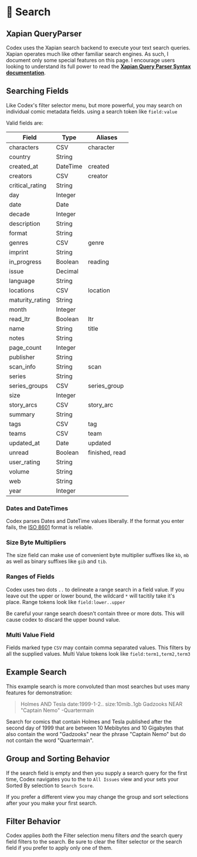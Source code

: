 # 🔎 Search

## Xapian QueryParser

Codex uses the Xapian search backend to execute your text search queries.
Xapian operates much like other familiar search engines. As such, I document only
some special features on this page. I encourage users looking to
understand its full power to read the
**[Xapian Query Parser Syntax documentation](https://xapian.org/docs/queryparser.html)**.

## Searching Fields

Like Codex's filter selector menu, but more powerful, you may search on
individual comic metadata fields. using a search token like `field:value`

Valid fields are:

| Field           | Type     | Aliases        |
| --------------- | -------- | -------------- |
| characters      | CSV      | character      |
| country         | String   |                |
| created_at      | DateTime | created        |
| creators        | CSV      | creator        |
| critical_rating | String   |                |
| day             | Integer  |                |
| date            | Date     |                |
| decade          | Integer  |                |
| description     | String   |                |
| format          | String   |                |
| genres          | CSV      | genre          |
| imprint         | String   |                |
| in_progress     | Boolean  | reading        |
| issue           | Decimal  |                |
| language        | String   |                |
| locations       | CSV      | location       |
| maturity_rating | String   |                |
| month           | Integer  |                |
| read_ltr        | Boolean  | ltr            |
| name            | String   | title          |
| notes           | String   |                |
| page_count      | Integer  |                |
| publisher       | String   |                |
| scan_info       | String   | scan           |
| series          | String   |                |
| series_groups   | CSV      | series_group   |
| size            | Integer  |                |
| story_arcs      | CSV      | story_arc      |
| summary         | String   |                |
| tags            | CSV      | tag            |
| teams           | CSV      | team           |
| updated_at      | Date     | updated        |
| unread          | Boolean  | finished, read |
| user_rating     | String   |                |
| volume          | String   |                |
| web             | String   |                |
| year            | Integer  |                |

### Dates and DateTimes

Codex parses Dates and DateTime values liberally. If the format you
enter fails, the [ISO 8601](https://en.wikipedia.org/wiki/ISO_8601) format is reliable.

### Size Byte Multipliers

The size field can make use of convenient byte multiplier suffixes
like `kb`, `mb` as well as binary suffixes like `gib` and `tib`.

### Ranges of Fields

Codex uses two dots `..` to delineate a range search in a field value.
If you leave out the upper or lower bound, the wildcard `*` will tacitily
take it's place. Range tokens look like `field:lower..upper`

Be careful your range search doesn't contain three or more dots.
This will cause codex to discard the upper bound value.

### Multi Value Field

Fields marked type `CSV` may contain comma separated values. This
filters by all the supplied values. Multi Value tokens look like `field:term1,term2,term3`

## Example Search

This example search is more convoluted than most searches but uses many features for demonstration:

> Holmes AND Tesla date:1999-1-2.. size:10mib..1gb Gadzooks NEAR
> "Captain Nemo" -Quartermain

Search for comics that contain Holmes and Tesla published after
the second day of 1999 that are between 10 Mebibytes and 10 Gigabytes
that also contain the word "Gadzooks" near the phrase "Captain Nemo"
but do not contain the word "Quartermain".

## Group and Sorting Behavior

If the search field is empty and then you supply a search query for the first time,
Codex navigates you to the to `All Issues` view and your sets your Sorted By
selection to `Search Score`.

If you prefer a different view you may change the group and sort
selections after your you make your first search.

## Filter Behavior

Codex applies _both_ the Filter selection menu filters _and_ the
search query field filters to the search. Be sure to clear the filter
selector or the search field if you prefer to apply only one of them.
